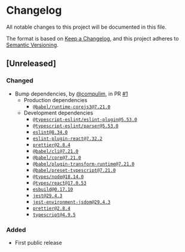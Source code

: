 # Changelog

All notable changes to this project will be documented in this file.

The format is based on [Keep a Changelog](https://keepachangelog.com/en/1.0.0/),
and this project adheres to [Semantic Versioning](https://semver.org/spec/v2.0.0.html).

## [Unreleased]

### Changed

- Bump dependencies, by [@compulim](https://github.com/compulim), in PR [#1](https://github.com/compulim/use-render/pull/1)
   -  Production dependencies
      -  [`@babel/runtime-corejs3@7.21.0`](https://npmjs.com/package/@babel/runtime-corejs3)
   -  Development dependencies
      -  [`@typescript-eslint/eslint-plugin@5.53.0`](https://npmjs.com/package/@typescript-eslint/eslint-plugin)
      -  [`@typescript-eslint/parser@5.53.0`](https://npmjs.com/package/@typescript-eslint/parser)
      -  [`eslint@8.34.0`](https://npmjs.com/package/eslint)
      -  [`eslint-plugin-react@7.32.2`](https://npmjs.com/package/eslint-plugin-react)
      -  [`prettier@2.8.4`](https://npmjs.com/package/prettier)
      -  [`@babel/cli@7.21.0`](https://npmjs.com/package/@babel/cli)
      -  [`@babel/core@7.21.0`](https://npmjs.com/package/@babel/core)
      -  [`@babel/plugin-transform-runtime@7.21.0`](https://npmjs.com/package/@babel/plugin-transform-runtime)
      -  [`@babel/preset-typescript@7.21.0`](https://npmjs.com/package/@babel/preset-typescript)
      -  [`@types/node@18.14.0`](https://npmjs.com/package/@types/node)
      -  [`@types/react@17.0.53`](https://npmjs.com/package/@types/react)
      -  [`esbuild@0.17.10`](https://npmjs.com/package/esbuild)
      -  [`jest@29.4.3`](https://npmjs.com/package/jest)
      -  [`jest-environment-jsdom@29.4.3`](https://npmjs.com/package/jest-environment-jsdom)
      -  [`prettier@2.8.4`](https://npmjs.com/package/prettier)
      -  [`typescript@4.9.5`](https://npmjs.com/package/typescript)

### Added

- First public release
